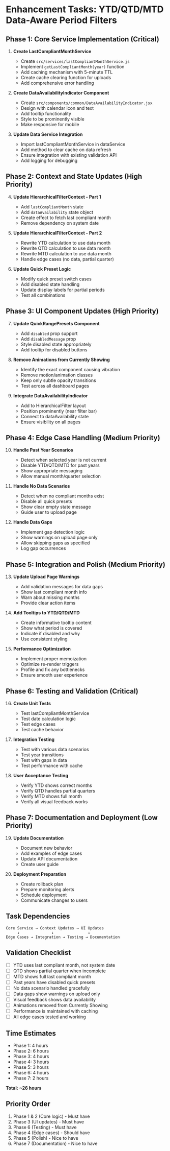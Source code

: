 # Enhancement Tasks: YTD/QTD/MTD Data-Aware Period Filters

## Phase 1: Core Service Implementation (Critical)

1. **Create LastCompliantMonthService**
   - Create `src/services/lastCompliantMonthService.js`
   - Implement `getLastCompliantMonth(year)` function
   - Add caching mechanism with 5-minute TTL
   - Create cache clearing function for uploads
   - Add comprehensive error handling

2. **Create DataAvailabilityIndicator Component**
   - Create `src/components/common/DataAvailabilityIndicator.jsx`
   - Design with calendar icon and text
   - Add tooltip functionality
   - Style to be prominently visible
   - Make responsive for mobile

3. **Update Data Service Integration**
   - Import lastCompliantMonthService in dataService
   - Add method to clear cache on data refresh
   - Ensure integration with existing validation API
   - Add logging for debugging

## Phase 2: Context and State Updates (High Priority)

4. **Update HierarchicalFilterContext - Part 1**
   - Add `lastCompliantMonth` state
   - Add `dataAvailability` state object
   - Create effect to fetch last compliant month
   - Remove dependency on system date

5. **Update HierarchicalFilterContext - Part 2**
   - Rewrite YTD calculation to use data month
   - Rewrite QTD calculation to use data month
   - Rewrite MTD calculation to use data month
   - Handle edge cases (no data, partial quarter)

6. **Update Quick Preset Logic**
   - Modify quick preset switch cases
   - Add disabled state handling
   - Update display labels for partial periods
   - Test all combinations

## Phase 3: UI Component Updates (High Priority)

7. **Update QuickRangePresets Component**
   - Add `disabled` prop support
   - Add `disabledMessage` prop
   - Style disabled state appropriately
   - Add tooltip for disabled buttons

8. **Remove Animations from Currently Showing**
   - Identify the exact component causing vibration
   - Remove motion/animation classes
   - Keep only subtle opacity transitions
   - Test across all dashboard pages

9. **Integrate DataAvailabilityIndicator**
   - Add to HierarchicalFilter layout
   - Position prominently (near filter bar)
   - Connect to dataAvailability state
   - Ensure visibility on all pages

## Phase 4: Edge Case Handling (Medium Priority)

10. **Handle Past Year Scenarios**
    - Detect when selected year is not current
    - Disable YTD/QTD/MTD for past years
    - Show appropriate messaging
    - Allow manual month/quarter selection

11. **Handle No Data Scenarios**
    - Detect when no compliant months exist
    - Disable all quick presets
    - Show clear empty state message
    - Guide user to upload page

12. **Handle Data Gaps**
    - Implement gap detection logic
    - Show warnings on upload page only
    - Allow skipping gaps as specified
    - Log gap occurrences

## Phase 5: Integration and Polish (Medium Priority)

13. **Update Upload Page Warnings**
    - Add validation messages for data gaps
    - Show last compliant month info
    - Warn about missing months
    - Provide clear action items

14. **Add Tooltips to YTD/QTD/MTD**
    - Create informative tooltip content
    - Show what period is covered
    - Indicate if disabled and why
    - Use consistent styling

15. **Performance Optimization**
    - Implement proper memoization
    - Optimize re-render triggers
    - Profile and fix any bottlenecks
    - Ensure smooth user experience

## Phase 6: Testing and Validation (Critical)

16. **Create Unit Tests**
    - Test lastCompliantMonthService
    - Test date calculation logic
    - Test edge cases
    - Test cache behavior

17. **Integration Testing**
    - Test with various data scenarios
    - Test year transitions
    - Test with gaps in data
    - Test performance with cache

18. **User Acceptance Testing**
    - Verify YTD shows correct months
    - Verify QTD handles partial quarters
    - Verify MTD shows full month
    - Verify all visual feedback works

## Phase 7: Documentation and Deployment (Low Priority)

19. **Update Documentation**
    - Document new behavior
    - Add examples of edge cases
    - Update API documentation
    - Create user guide

20. **Deployment Preparation**
    - Create rollback plan
    - Prepare monitoring alerts
    - Schedule deployment
    - Communicate changes to users

## Task Dependencies

```
Core Service → Context Updates → UI Updates
     ↓              ↓               ↓
Edge Cases → Integration → Testing → Documentation
```

## Validation Checklist

- [ ] YTD uses last compliant month, not system date
- [ ] QTD shows partial quarter when incomplete
- [ ] MTD shows full last compliant month
- [ ] Past years have disabled quick presets
- [ ] No data scenario handled gracefully
- [ ] Data gaps show warnings on upload only
- [ ] Visual feedback shows data availability
- [ ] Animations removed from Currently Showing
- [ ] Performance is maintained with caching
- [ ] All edge cases tested and working

## Time Estimates

- Phase 1: 4 hours
- Phase 2: 6 hours
- Phase 3: 4 hours
- Phase 4: 3 hours
- Phase 5: 3 hours
- Phase 6: 4 hours
- Phase 7: 2 hours

**Total: ~26 hours**

## Priority Order

1. Phase 1 & 2 (Core logic) - Must have
2. Phase 3 (UI updates) - Must have
3. Phase 6 (Testing) - Must have
4. Phase 4 (Edge cases) - Should have
5. Phase 5 (Polish) - Nice to have
6. Phase 7 (Documentation) - Nice to have